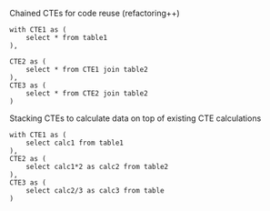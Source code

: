 Chained CTEs for code reuse (refactoring++)

```
with CTE1 as (
	select * from table1
),

CTE2 as (
	select * from CTE1 join table2
),
CTE3 as (
	select * from CTE2 join table2
)
```

Stacking CTEs to calculate data on top of existing CTE calculations
``` 
with CTE1 as (
	select calc1 from table1
),
CTE2 as (
	select calc1*2 as calc2 from table2
),
CTE3 as (
	select calc2/3 as calc3 from table
)
```
